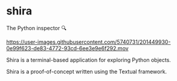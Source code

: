 # shira

The Python inspector 🔍

https://user-images.githubusercontent.com/5740731/201449930-0e99f623-de83-4772-93cd-6ee3e9e6f292.mov

Shira is a terminal-based application for exploring Python objects.

Shira is a proof-of-concept written using the Textual framework.
